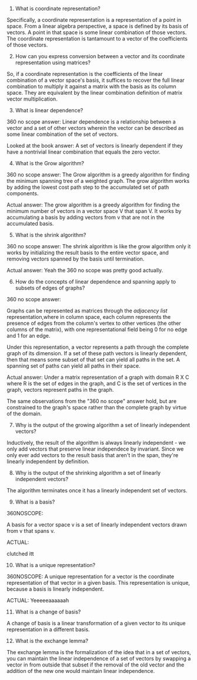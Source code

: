 1. What is coordinate representation?

Specifically, a coordinate representation is a representation of a point in space. From a linear algebra perspective, a space is defined by its basis of vectors. A point in that space is some linear combination of those vectors. The coordinate representation is tantamount to a vector of the coefficients of those vectors.

2. How can you express conversion between a vector and its coordinate representation using matrices?

So, if a coordinate representation is the coefficients of the linear combination of a vector space's basis, it suffices to recover the full linear combination to multiply it against a matrix with the basis as its column space. They are equivalent by the linear combination definition of matrix vector multiplication.

3. What is linear dependence?

360 no scope answer:
Linear dependence is a relationship between a vector and a set of other vectors wherein the vector can be described as some linear combination of the set of vectors. 

Looked at the book answer:
A set of vectors is linearly dependent if they have a nontrivial linear combination that equals the zero vector.

4. What is the Grow algorithm?

360 no scope answer:
The Grow algorithm is a greedy algorithm for finding the minimum spanning tree of a weighted graph. The grow algorithm works by adding the lowest cost path step to the accumulated set of path components.

Actual answer:
The grow algorithm is a greedy algorithm for finding the minimum number of vectors in a vector space V that span V. It works by accumulating a basis by adding vectors from v that are not in the accumulated basis.

5. What is the shrink algorithm?

360 no scope answer:
The shrink algorithm is like the grow algorithm only it works by initializing the result basis to the entire vector space, and removing vectors spanned by the basis until termination.

Actual answer:
Yeah the 360 no scope was pretty good actually.

6. How do the concepts of linear dependence and spanning apply to subsets of edges of graphs?

360 no scope answer:

Graphs can be represented as matrices through the _adjacency list_ representation,where in column space, each column represents the presence of edges from the column's vertex to other vertices (the other columns of the matrix), with one representational field being 0 for no edge and 1 for an edge.

Under this representation, a vector represents a path through the complete graph of its dimension. If a set of these path vectors is linearly dependent, then that means some subset of that set can yield all paths in the set. A spanning set of paths can yield all paths in their space.

Actual answer:
Under a matrix representation of a graph with domain R X C where R is the set of edges in the graph, and C is the set of vertices in the graph, vectors represent paths in the graph.

The same observations from the "360 no scope" answer hold, but are constrained to the graph's space rather than the complete graph by virtue of the domain.

7. Why is the output of the growing algorithm a set of linearly independent vectors?

Inductively, the result of the algorithm is always linearly independent - we only add vectors that preserve linear independece by invariant. Since we only ever add vectors to the result basis that aren't in the span, they're linearly independent by definition.

8. Why is the output of the shrinking algorithm a set of linearly independent vectors?

The algorithm terminates once it has a linearly independent set of vectors.

9. What is a basis?

360NOSCOPE:

A basis for a vector space v is a set of linearly independent vectors drawn from v that spans v.

ACTUAL:

clutched itt

10. What is a unique representation?


360NOSCOPE:
A unique representation for a vector is the coordinate representation of that vector in a given basis. This representation is unique, because a basis is linearly independent.

ACTUAL:
Yeeeeeaaaaaah

11. What is a change of basis?

A change of basis is a linear transformation of a given vector to its unique representation in a different basis.

12. What is the exchange lemma?

The exchange lemma is the formalization of the idea that in a set of vectors, you can maintain the linear independence of a set of vectors by swapping a vector in from outside that subset if the removal of the old vector and the addition of the new one would maintain linear independence.


